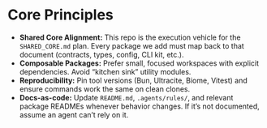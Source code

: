 # Core Principles

- **Shared Core Alignment:** This repo is the execution vehicle for the `SHARED_CORE.md` plan. Every package we add must map back to that document (contracts, types, config, CLI kit, etc.).
- **Composable Packages:** Prefer small, focused workspaces with explicit dependencies. Avoid “kitchen sink” utility modules.
- **Reproducibility:** Pin tool versions (Bun, Ultracite, Biome, Vitest) and ensure commands work the same on clean clones.
- **Docs-as-code:** Update `README.md`, `.agents/rules/`, and relevant package READMEs whenever behavior changes. If it’s not documented, assume an agent can’t rely on it.
